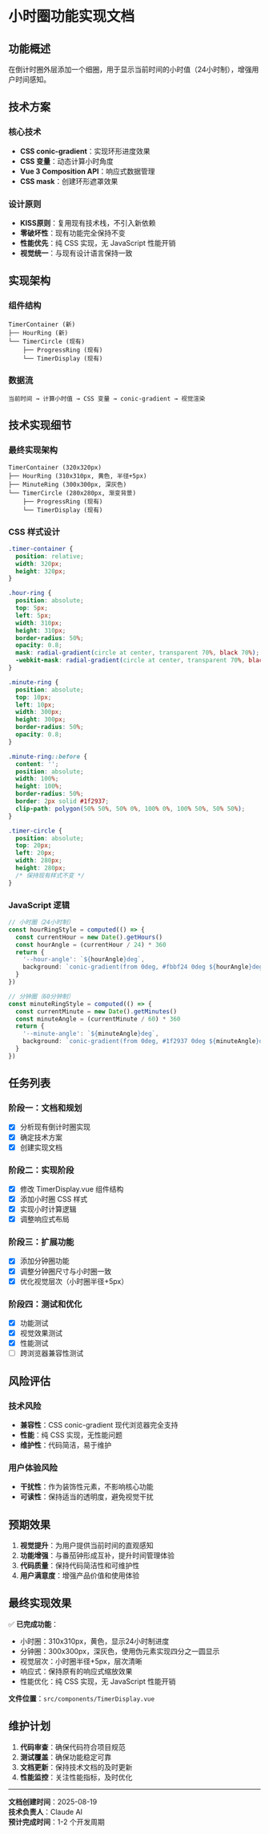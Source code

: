 # 小时圈功能实现文档

## 功能概述

在倒计时圈外层添加一个细圈，用于显示当前时间的小时值（24小时制），增强用户时间感知。

## 技术方案

### 核心技术
- **CSS conic-gradient**：实现环形进度效果
- **CSS 变量**：动态计算小时角度
- **Vue 3 Composition API**：响应式数据管理
- **CSS mask**：创建环形遮罩效果

### 设计原则
- **KISS原则**：复用现有技术栈，不引入新依赖
- **零破坏性**：现有功能完全保持不变
- **性能优先**：纯 CSS 实现，无 JavaScript 性能开销
- **视觉统一**：与现有设计语言保持一致

## 实现架构

### 组件结构
```
TimerContainer (新)
├── HourRing (新)
└── TimerCircle (现有)
    ├── ProgressRing (现有)
    └── TimerDisplay (现有)
```

### 数据流
```
当前时间 → 计算小时值 → CSS 变量 → conic-gradient → 视觉渲染
```

## 技术实现细节

### 最终实现架构
```
TimerContainer (320x320px)
├── HourRing (310x310px, 黄色, 半径+5px)
├── MinuteRing (300x300px, 深灰色)
└── TimerCircle (280x280px, 渐变背景)
    ├── ProgressRing (现有)
    └── TimerDisplay (现有)
```

### CSS 样式设计
```css
.timer-container {
  position: relative;
  width: 320px;
  height: 320px;
}

.hour-ring {
  position: absolute;
  top: 5px;
  left: 5px;
  width: 310px;
  height: 310px;
  border-radius: 50%;
  opacity: 0.8;
  mask: radial-gradient(circle at center, transparent 70%, black 70%);
  -webkit-mask: radial-gradient(circle at center, transparent 70%, black 70%);
}

.minute-ring {
  position: absolute;
  top: 10px;
  left: 10px;
  width: 300px;
  height: 300px;
  border-radius: 50%;
  opacity: 0.8;
}

.minute-ring::before {
  content: '';
  position: absolute;
  width: 100%;
  height: 100%;
  border-radius: 50%;
  border: 2px solid #1f2937;
  clip-path: polygon(50% 50%, 50% 0%, 100% 0%, 100% 50%, 50% 50%);
}

.timer-circle {
  position: absolute;
  top: 20px;
  left: 20px;
  width: 280px;
  height: 280px;
  /* 保持现有样式不变 */
}
```

### JavaScript 逻辑
```typescript
// 小时圈（24小时制）
const hourRingStyle = computed(() => {
  const currentHour = new Date().getHours()
  const hourAngle = (currentHour / 24) * 360
  return {
    '--hour-angle': `${hourAngle}deg`,
    background: `conic-gradient(from 0deg, #fbbf24 0deg ${hourAngle}deg, #e5e7eb ${hourAngle}deg 360deg)`
  }
})

// 分钟圈（60分钟制）
const minuteRingStyle = computed(() => {
  const currentMinute = new Date().getMinutes()
  const minuteAngle = (currentMinute / 60) * 360
  return {
    '--minute-angle': `${minuteAngle}deg`,
    background: `conic-gradient(from 0deg, #1f2937 0deg ${minuteAngle}deg, #e5e7eb ${minuteAngle}deg 360deg)`
  }
})
```

## 任务列表

### 阶段一：文档和规划
- [x] 分析现有倒计时圈实现
- [x] 确定技术方案
- [x] 创建实现文档

### 阶段二：实现阶段
- [x] 修改 TimerDisplay.vue 组件结构
- [x] 添加小时圈 CSS 样式
- [x] 实现小时计算逻辑
- [x] 调整响应式布局

### 阶段三：扩展功能
- [x] 添加分钟圈功能
- [x] 调整分钟圈尺寸与小时圈一致
- [x] 优化视觉层次（小时圈半径+5px）

### 阶段四：测试和优化
- [x] 功能测试
- [x] 视觉效果测试
- [x] 性能测试
- [ ] 跨浏览器兼容性测试

## 风险评估

### 技术风险
- **兼容性**：CSS conic-gradient 现代浏览器完全支持
- **性能**：纯 CSS 实现，无性能问题
- **维护性**：代码简洁，易于维护

### 用户体验风险
- **干扰性**：作为装饰性元素，不影响核心功能
- **可读性**：保持适当的透明度，避免视觉干扰

## 预期效果

1. **视觉提升**：为用户提供当前时间的直观感知
2. **功能增强**：与番茄钟形成互补，提升时间管理体验
3. **代码质量**：保持代码简洁性和可维护性
4. **用户满意度**：增强产品价值和使用体验

## 最终实现效果

✅ **已完成功能**：
- 小时圈：310x310px，黄色，显示24小时制进度
- 分钟圈：300x300px，深灰色，使用伪元素实现四分之一圆显示
- 视觉层次：小时圈半径+5px，层次清晰
- 响应式：保持原有的响应式缩放效果
- 性能优化：纯 CSS 实现，无 JavaScript 性能开销

**文件位置**：`src/components/TimerDisplay.vue`

## 维护计划

1. **代码审查**：确保代码符合项目规范
2. **测试覆盖**：确保功能稳定可靠
3. **文档更新**：保持技术文档的及时更新
4. **性能监控**：关注性能指标，及时优化

---

**文档创建时间**：2025-08-19  
**技术负责人**：Claude AI  
**预计完成时间**：1-2 个开发周期
